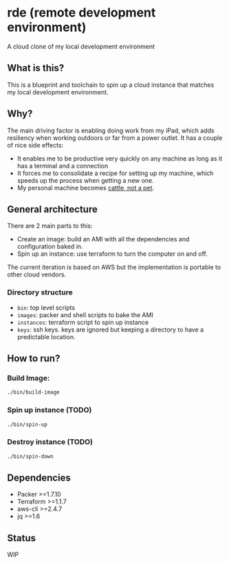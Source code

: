 # rde (remote development environment)
A cloud clone of my local development environment

## What is this?
This is a blueprint and toolchain to spin up a cloud instance that matches my local
development environment. 

## Why?
The main driving factor is enabling doing work from my iPad, which adds
resiliency when working outdoors or far from a power outlet. It has a couple
of nice side effects:
- It enables me to be productive very quickly on any machine as long as it has a terminal and a
  connection
- It forces me to consolidate a recipe for setting up my machine, which speeds
  up the process when getting a new one.
- My personal machine becomes [cattle, not a pet](http://cloudscaling.com/blog/cloud-computing/the-history-of-pets-vs-cattle/).

## General architecture
There are 2 main parts to this:
- Create an image: build an AMI with all the dependencies and
  configuration baked in.
- Spin up an instance: use terraform to turn the computer on and off.

The current iteration is based on AWS but the implementation is portable to other
cloud vendors.

### Directory structure
- `bin`: top level scripts   
- `images`: packer and shell scripts to bake the AMI
- `instances`: terraform script to spin up instance 
- `keys`: ssh keys. keys are ignored but keeping a directory to have a
  predictable location. 

## How to run?
### Build Image:
```bash
./bin/build-image
```

### Spin up instance (TODO)
```bash
./bin/spin-up
```

### Destroy instance (TODO)
```bash
./bin/spin-down
```

## Dependencies
- Packer >=1.7.10
- Terraform >=1.1.7
- aws-cli >=2.4.7
- jq >=1.6

## Status
WIP


